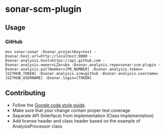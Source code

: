 # sonar-scm-plugin

## Usage
### GitHub
`mvn sonar:sonar -Dsonar.projectKey=test -Dsonar.host.url=http://localhost:9000 -Dsonar.analysis.host=https://api.github.com -Dsonar.analysis.owner=LZaruba -Dsonar.analysis.repo=sonar-scm-plugin -Dsonar.analysis.pullNumber=[PR_NUMBER] -Dsonar.analysis.token=[GITHUB_TOKEN] -Dsonar.analysis.scm=github -Dsonar.analysis.username=[GITHUB_USERNAME] -Dsonar.login=[TOKEN]`

## Contributing
* Follow the [Google code style guide](https://google.github.io/styleguide/javaguide.html).
* Make sure that your change contain proper test coverage
* Separate API (Interface) from implementation (Class Implementation)
* Add license header and class header based on the example of AnalysisProcessor class

